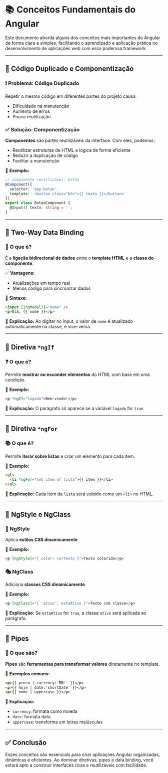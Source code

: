 # 📚 Conceitos Fundamentais do Angular

Este documento aborda alguns dos conceitos mais importantes do Angular de forma clara e simples, facilitando o aprendizado e aplicação prática no desenvolvimento de aplicações web com essa poderosa framework.

---

## 🔁 Código Duplicado e Componentização

### ❗ Problema: Código Duplicado

Repetir o mesmo código em diferentes partes do projeto causa:

* Dificuldade na manutenção
* Aumento de erros
* Pouca reutilização

### ✅ Solução: Componentização

**Componentes** são partes reutilizáveis da interface. Com eles, podemos:

* Reutilizar estruturas de HTML e lógica de forma eficiente
* Reduzir a duplicação de código
* Facilitar a manutenção

📌 **Exemplo:**

```ts
// componente reutilizável: botão
@Component({
  selector: 'app-botao',
  template: `<button class="btn">{{ texto }}</button>`
})
export class BotaoComponent {
  @Input() texto: string = '';
}
```

---

## 🔁 Two-Way Data Binding

### 🔄 O que é?

É a **ligação bidirecional de dados** entre o **template HTML** e a **classe do componente**.

✅ **Vantagens:**

* Atualizações em tempo real
* Menos código para sincronizar dados

📌 **Sintaxe:**

```html
<input [(ngModel)]="nome" />
<p>Olá, {{ nome }}</p>
```

📌 **Explicação:**
Ao digitar no input, o valor de `nome` é atualizado automaticamente na classe, e vice-versa.

---

## 🧩 Diretiva `*ngIf`

### ❓ O que é?

Permite **mostrar ou esconder elementos** do HTML com base em uma condição.

📌 **Exemplo:**

```html
<p *ngIf="logado">Bem-vindo!</p>
```

📌 **Explicação:**
O parágrafo só aparece se a variável `logado` for `true`.

---

## 🔁 Diretiva `*ngFor`

### 📚 O que é?

Permite **iterar sobre listas** e criar um elemento para cada item.

📌 **Exemplo:**

```html
<ul>
  <li *ngFor="let item of lista">{{ item }}</li>
</ul>
```

📌 **Explicação:**
Cada item da `lista` será exibido como um `<li>` no HTML.

---

## 🎨 NgStyle e NgClass

### 🎨 NgStyle

Aplica **estilos CSS dinamicamente**.

📌 **Exemplo:**

```html
<p [ngStyle]="{ color: corTexto }">Texto colorido</p>
```

### 🎭 NgClass

Adiciona **classes CSS dinamicamente**.

📌 **Exemplo:**

```html
<p [ngClass]="{ 'ativo': estaAtivo }">Texto com classe</p>
```

📌 **Explicação:**
Se `estaAtivo` for `true`, a classe `ativo` será aplicada ao parágrafo.

---

## 🧪 Pipes

### 🔧 O que são?

**Pipes** são **ferramentas para transformar valores** diretamente no template.

📌 **Exemplos comuns:**

```html
<p>{{ preco | currency:'BRL' }}</p>
<p>{{ hoje | date:'shortDate' }}</p>
<p>{{ nome | uppercase }}</p>
```

📌 **Explicação:**

* `currency`: formata como moeda
* `date`: formata data
* `uppercase`: transforma em letras maiúsculas

---

## ✅ Conclusão

Esses conceitos são essenciais para criar aplicações Angular organizadas, dinâmicas e eficientes. Ao dominar diretivas, pipes e data binding, você estará apto a construir interfaces ricas e reutilizáveis com facilidade.

